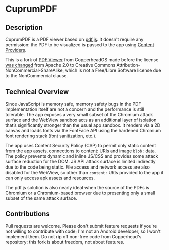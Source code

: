 # CuprumPDF

## Description

CuprumPDF is a PDF viewer based on [pdf.js](https://mozilla.github.io/pdf.js/). It doesn't require any permission: the PDF to be visualized is passed to the app using [Content Providers](https://developer.android.com/guide/topics/providers/content-providers.html).

This is a fork  of [PDF Viewer](https://github.com/CopperheadOS/platform_packages_apps_PdfViewer) from CopperheadOS made before the license [was changed](https://github.com/CopperheadOS/platform_packages_apps_PdfViewer/commit/158fe6c80a4e83334d7ea6d24c689709855d9963) from Apache 2.0 to Creative Commons Attribution-NonCommercial-ShareAlike, which is not a Free/Libre Software license due to the NonCommercial clause.

## Technical Overview

Since JavaScript is memory safe, memory safety bugs in the PDF implementation itself are not a concern and the performance is still tolerable. The app exposes a very small subset of the Chromium attack surface and the WebView sandbox acts as an additional layer of isolation that’s significantly stronger than the usual app sandbox. It renders via a 2D canvas and loads fonts via the FontFace API using the hardened Chromium font rendering stack (font sanitization, etc.).

The app uses Content Security Policy (CSP) to permit only static content from the app assets, connections to content: URIs and image `blob:` data. The policy prevents dynamic and inline JS/CSS and provides some attack surface reduction for the DOM. JS API attack surface is limited indirectly due to the code being static. File access and network access are also disabled for the WebView, so other than `content:` URIs provided to the app it can only access apk assets and resources.

The pdf.js solution is also nearly ideal when the source of the PDFs is Chromium or a Chromium-based browser due to presenting only a small subset of the same attack surface.

## Contributions

Pull requests are welcome. Please don't submit feature requests if you're not willing to contribute with code; I'm not an Android developer, so I won't implement them. Do not rip off non-free code from Copperhead's repository: this fork is about freedom, not about features.
